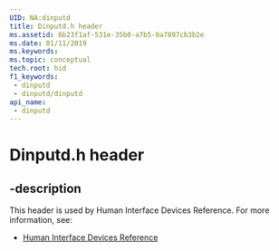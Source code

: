 ```yaml
---
UID: NA:dinputd
title: Dinputd.h header
ms.assetid: 6b23f1af-531e-35b0-a7b5-0a7897cb3b2e
ms.date: 01/11/2019
ms.keywords: 
ms.topic: conceptual
tech.root: hid
f1_keywords:
 - dinputd
 - dinputd/dinputd
api_name:
 - dinputd
---
```


# Dinputd.h header


## -description

This header is used by Human Interface Devices Reference. For more information, see:

- [Human Interface Devices Reference](../_hid/index.md)

